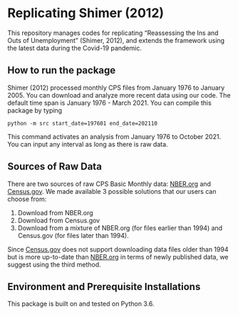 # Replicating Shimer (2012)

This repository manages codes for replicating “Reassessing the Ins and Outs of Unemployment” (Shimer, 2012), and extends the framework using the latest data during the Covid-19 pandemic.

## How to run the package
Shimer (2012) processed monthly CPS files from January 1976 to January 2005. You can download and analyze more recent data using our code. The default time span is January 1976 - March 2021. You can compile this package by typing
```
python -m src start_date=197601 end_date=202110
```
This command activates an analysis from January 1976 to October 2021. You can input any interval as long as there is raw data.

## Sources of Raw Data
There are two sources of raw CPS Basic Monthly data: [NBER.org](https://data.nber.org/cps-basic2/) and [Census.gov](https://www.census.gov/data/datasets/time-series/demo/cps/cps-basic.html). We made available 3 possible solutions that our users can choose from:
1. Download from NBER.org
2. Download from Census.gov
3. Download from a mixture of NBER.org (for files earlier than 1994) and Census.gov (for files later than 1994). 

Since [Census.gov](https://www.census.gov/data/datasets/time-series/demo/cps/cps-basic.html) does not support downloading data files older than 1994 but is more up-to-date than [NBER.org](https://data.nber.org/cps-basic2/) in terms of newly published data, we suggest using the third method.

## Environment and Prerequisite Installations
This package is built on and tested on Python 3.6.

